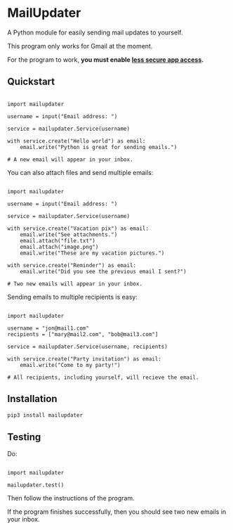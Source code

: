 # MailUpdater

A Python module for easily sending mail updates to yourself.

This program only works for Gmail at the moment.

For the program to work, **you must enable [less secure app access](https://myaccount.google.com/security).**

## Quickstart

```python3

import mailupdater

username = input("Email address: ")

service = mailupdater.Service(username)

with service.create("Hello world") as email:
    email.write("Python is great for sending emails.")

# A new email will appear in your inbox.

```

You can also attach files and send multiple emails:

```python3

import mailupdater

username = input("Email address: ")

service = mailupdater.Service(username)

with service.create("Vacation pix") as email:
    email.write("See attachments.")
    email.attach("file.txt")
    email.attach("image.png")
    email.write("These are my vacation pictures.")

with service.create("Reminder") as email:
    email.write("Did you see the previous email I sent?")

# Two new emails will appear in your inbox.

```

Sending emails to multiple recipients is easy:

```python3

import mailupdater

username = "jon@mail1.com"
recipients = ["mary@mail2.com", "bob@mail3.com"]

service = mailupdater.Service(username, recipients)

with service.create("Party invitation") as email:
    email.write("Come to my party!")

# All recipients, including yourself, will recieve the email.

```

## Installation

```bash
pip3 install mailupdater
```

## Testing

Do:

```python3

import mailupdater

mailupdater.test()

```

Then follow the instructions of the program.

If the program finishes successfully, then you should see two new emails in your inbox.

